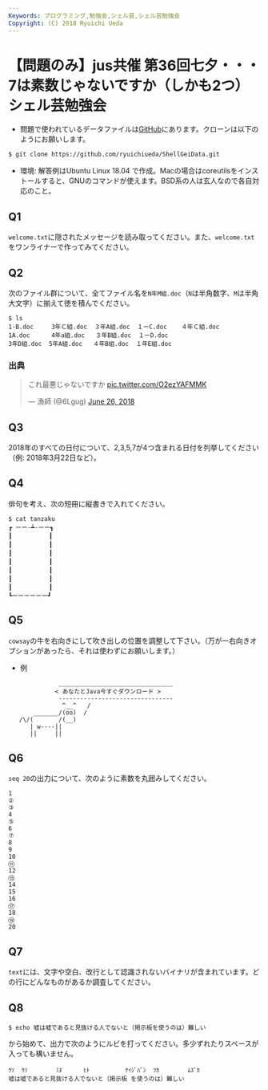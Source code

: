 ```yaml
---
Keywords: プログラミング,勉強会,シェル芸,シェル芸勉強会
Copyright: (C) 2018 Ryuichi Ueda
---
```


# 【問題のみ】jus共催 第36回七夕・・・7は素数じゃないですか（しかも2つ）シェル芸勉強会

<!--[当日の様子はこちら](/?post=20180408_shellgei_35_summary)-->

* 問題で使われているデータファイルは[GitHub](https://github.com/ryuichiueda/ShellGeiData/tree/master/vol.36)にあります。クローンは以下のようにお願いします。

```bash
$ git clone https://github.com/ryuichiueda/ShellGeiData.git
```

* 環境: 解答例はUbuntu Linux 18.04 で作成。Macの場合はcoreutilsをインストールすると、GNUのコマンドが使えます。BSD系の人は玄人なので各自対応のこと。

<!-- もっと良い別解がたくさんありますので、 https://togetter.com/li/1216252 も参考に。-->

## Q1

`welcome.txt`に隠されたメッセージを読み取ってください。また、`welcome.txt`をワンライナーで作ってみてください。


## Q2

次のファイル群について、全てファイル名を`N年M組.doc`（`N`は半角数字、`M`は半角大文字）に揃えて徳を積んでください。

```
$ ls
1-B.doc     3年Ｃ組.doc  ３年A組.doc  １ーC.doc    ４年Ｃ組.doc
1A.doc      4年a組.doc   ３年B組.doc  １ーD.doc
3年D組.doc  5年A組.doc   ４年B組.doc  １年E組.doc
```

### 出典

<blockquote class="twitter-tweet" data-partner="tweetdeck"><p lang="ja" dir="ltr">これ最悪じゃないですか <a href="https://t.co/O2ezYAFMMK">pic.twitter.com/O2ezYAFMMK</a></p>&mdash; 漁師 (@6Lgug) <a href="https://twitter.com/6Lgug/status/1011529645559173120?ref_src=twsrc%5Etfw">June 26, 2018</a></blockquote>
<script async src="https://platform.twitter.com/widgets.js" charset="utf-8"></script>


## Q3 

2018年のすべての日付について、2,3,5,7が4つ含まれる日付を列挙してください（例: 2018年3月22日など）。

## Q4

俳句を考え、次の短冊に縦書きで入れてください。

```
$ cat tanzaku
┏ ーー-┷-ーー┓
┃ 　　　　　 ┃
┃ 　　　　　 ┃
┃ 　　　　　 ┃
┃ 　　　　　 ┃
┃ 　　　　　 ┃
┃　　 　　　 ┃
┃　　 　　　 ┃
┗ーーーーーー┛
```

## Q5

`cowsay`の牛を右向きにして吹き出しの位置を調整して下さい。（万が一右向きオプションがあったら、それは使わずにお願いします。）

* 例

```
              ________________________________
             < あなたとJava今すぐダウンロード >
              --------------------------------
               ^__^   /
       _______/(oo)  /
   /\/(       /(__)
      | w----||
      ||     ||
```


## Q6

`seq 20`の出力について、次のように素数を丸囲みしてください。

```
1
②
③
4
⑤
6
⑦
8
9
10
⑪
12
⑬
14
15
16
⑰
18
⑲
20
```

## Q7

`text`には、文字や空白、改行として認識されないバイナリが含まれています。どの行にどんなものがあるか調査してください。

## Q8


```
$ echo 嘘は嘘であると見抜ける人でないと（掲示板を使うのは）難しい
```

から始めて、出力で次のようにルビを打ってください。多少ずれたりスペースが入っても構いません。

```
ｳｿ  ｳｿ        ﾐﾇ      ﾋﾄ          ｹｲｼﾞﾊﾞﾝ  ﾂｶ        ﾑｽﾞｶ
嘘は嘘であると見抜ける人でないと（掲示板 を使うのは）難しい
```
